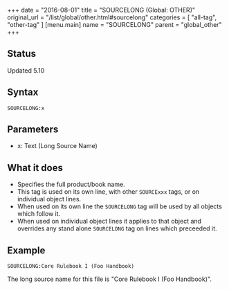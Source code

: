 +++
date = "2016-08-01"
title = "SOURCELONG (Global: OTHER)"
original_url = "/list/global/other.html#sourcelong"
categories = [ "all-tag", "other-tag" ]
[menu.main]
    name = "SOURCELONG"
    parent = "global_other"
+++

## Status

Updated 5.10

## Syntax

`SOURCELONG:x`

## Parameters

-   x: Text (Long Source Name)



What it does
------------

-   Specifies the full product/book name.
-   This tag is used on its own line, with other `SOURCExxx` tags, or on
    individual object lines.
-   When used on its own line the `SOURCELONG` tag will be used by all
    objects which follow it.
-   When used on individual object lines it applies to that object and
    overrides any stand alone `SOURCELONG` tag on lines which
    preceeded it.

Example
-------

`SOURCELONG:Core Rulebook I (Foo Handbook)`

The long source name for this file is "Core Rulebook I (Foo Handbook)".

